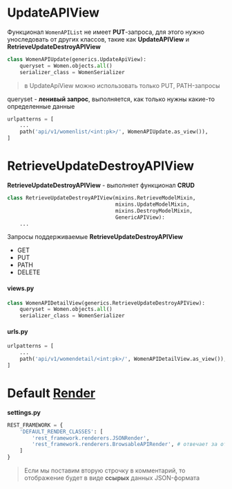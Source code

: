# UpdateAPIView  
Функционал `WomenAPIList` не имеет __PUT__-запроса, для этого нужно уноследовать от других классов, такие как **UpdateAPIView** и **RetrieveUpdateDestroyAPIView**

```python
class WomenAPIUpdate(generics.UpdateApiView):
    queryset = Women.objects.all()
    serializer_class = WomenSerializer    
```

> в UpdateApiView можно использовать только PUT, PATH-запросы

queryset - **ленивый запрос**, выполняется, как только нужны какие-то определенные данные

```python
urlpatterns = [
    ...
    path('api/v1/womenlist/<int:pk>/', WomenAPIUpdate.as_view()),
]
```

# RetrieveUpdateDestroyAPIView
**RetrieveUpdateDestroyAPIView** - выполняет функционал **CRUD**


```python
class RetrieveUpdateDestroyAPIView(mixins.RetrieveModelMixin,
                                   mixins.UpdateModelMixin,
                                   mixins.DestroyModelMixin,
                                   GenericAPIView):
    ...
```

Запросы поддерживаемые **RetrieveUpdateDestroyAPIView**
* GET
* PUT
* PATH
* DELETE

#### views.py
```python
class WomenAPIDetailView(generics.RetrieveUpdateDestroyAPIView):
    queryset = Women.objects.all()
    serializer_class = WomenSerializer
```

#### urls.py
```python
urlpatterns = [
    ...
    path('api/v1/womendetail/<int:pk>/', WomenAPIDetailView.as_view()),
]
```

# Default [Render](https://www.django-rest-framework.org/api-guide/renderers/)

**settings.py**

```python
REST_FRAMEWORK = {
    'DEFAULT_RENDER_CLASSES': [
        'rest_framework.renderers.JSONRender',
        'rest_framework.renderers.BrowsableAPIRender', # отвечает за отображение JSON-файла 
    ]
}
```

> Если мы поставим вторую строчку в комментарий, то отображение будет в виде **ссырых** данных JSON-формата

